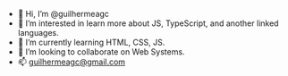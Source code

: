 - 👋 Hi, I’m @guilhermeagc
- 👀 I’m interested in learn more about JS, TypeScript, and another linked languages.
- 🌱 I’m currently learning HTML, CSS, JS.
- 💞️ I’m looking to collaborate on Web Systems.
- 📫 guilhermeagc@gmail.com

<!---
guilhermeagc/guilhermeagc is a ✨ special ✨ repository because its `README.md` (this file) appears on your GitHub profile.
You can click the Preview link to take a look at your changes.
--->
